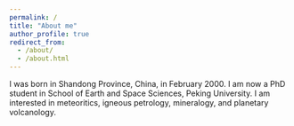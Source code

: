 ```yaml
---
permalink: /
title: "About me"
author_profile: true
redirect_from: 
  - /about/
  - /about.html
---
```


I was born in Shandong Province, China, in February 2000. I am now a PhD student in School of Earth and Space Sciences, Peking University. I am interested in meteoritics, igneous petrology, mineralogy, and planetary volcanology.
